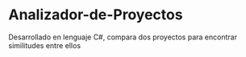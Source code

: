 # Analizador-de-Proyectos
Desarrollado en lenguaje C#, compara dos proyectos para encontrar similitudes entre ellos
